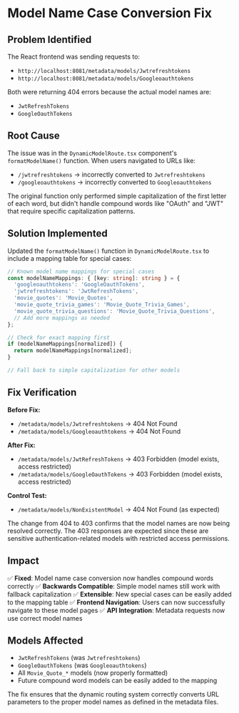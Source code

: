 # Model Name Case Conversion Fix

## Problem Identified
The React frontend was sending requests to:
- `http://localhost:8081/metadata/models/Jwtrefreshtokens` 
- `http://localhost:8081/metadata/models/Googleoauthtokens`

Both were returning 404 errors because the actual model names are:
- `JwtRefreshTokens`
- `GoogleOauthTokens`

## Root Cause
The issue was in the `DynamicModelRoute.tsx` component's `formatModelName()` function. When users navigated to URLs like:
- `/jwtrefreshtokens` → incorrectly converted to `Jwtrefreshtokens`
- `/googleoauthtokens` → incorrectly converted to `Googleoauthtokens`

The original function only performed simple capitalization of the first letter of each word, but didn't handle compound words like "OAuth" and "JWT" that require specific capitalization patterns.

## Solution Implemented
Updated the `formatModelName()` function in `DynamicModelRoute.tsx` to include a mapping table for special cases:

```typescript
// Known model name mappings for special cases
const modelNameMappings: { [key: string]: string } = {
  'googleoauthtokens': 'GoogleOauthTokens',
  'jwtrefreshtokens': 'JwtRefreshTokens',
  'movie_quotes': 'Movie_Quotes',
  'movie_quote_trivia_games': 'Movie_Quote_Trivia_Games',
  'movie_quote_trivia_questions': 'Movie_Quote_Trivia_Questions',
  // Add more mappings as needed
};

// Check for exact mapping first
if (modelNameMappings[normalized]) {
  return modelNameMappings[normalized];
}

// Fall back to simple capitalization for other models
```

## Fix Verification
**Before Fix:**
- `/metadata/models/Jwtrefreshtokens` → 404 Not Found
- `/metadata/models/Googleoauthtokens` → 404 Not Found

**After Fix:**
- `/metadata/models/JwtRefreshTokens` → 403 Forbidden (model exists, access restricted)
- `/metadata/models/GoogleOauthTokens` → 403 Forbidden (model exists, access restricted)

**Control Test:**
- `/metadata/models/NonExistentModel` → 404 Not Found (as expected)

The change from 404 to 403 confirms that the model names are now being resolved correctly. The 403 responses are expected since these are sensitive authentication-related models with restricted access permissions.

## Impact
✅ **Fixed**: Model name case conversion now handles compound words correctly
✅ **Backwards Compatible**: Simple model names still work with fallback capitalization
✅ **Extensible**: New special cases can be easily added to the mapping table
✅ **Frontend Navigation**: Users can now successfully navigate to these model pages
✅ **API Integration**: Metadata requests now use correct model names

## Models Affected
- `JwtRefreshTokens` (was `Jwtrefreshtokens`)
- `GoogleOauthTokens` (was `Googleoauthtokens`)
- All `Movie_Quote_*` models (now properly formatted)
- Future compound word models can be easily added to the mapping

The fix ensures that the dynamic routing system correctly converts URL parameters to the proper model names as defined in the metadata files.